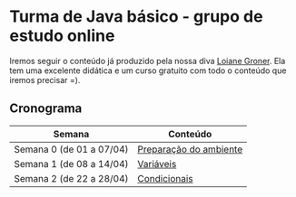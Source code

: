 # Turma de Java básico - grupo de estudo online

Iremos seguir o conteúdo já produzido pela nossa diva [Loiane Groner](https://loiane.com/). Ela tem uma excelente didática e um curso gratuito com todo o conteúdo que iremos precisar =). 


## Cronograma

| Semana | Conteúdo |
| --- | --- |
| Semana 0 (de 01 a 07/04) | [Preparação do ambiente](semana_0/index.md) |
| Semana 1 (de 08 a 14/04) | [Variáveis](semana_1/index.md) |
| Semana 2 (de 22 a 28/04) | [Condicionais](semana_2/index.md) |

